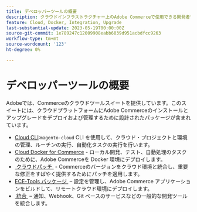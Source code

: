 ```yaml
---
title: デベロッパーツールの概要
description: クラウドインフラストラクチャー上のAdobe Commerceで使用できる開発者ツールのリストを示します。
feature: Cloud, Docker, Integration, Upgrade
last-substantial-update: 2023-05-19T00:00:00Z
source-git-commit: 1e789247c12009908eabb6039d951acbdfcc9263
workflow-type: tm+mt
source-wordcount: '123'
ht-degree: 0%

---
```


# デベロッパーツールの概要

Adobeでは、Commerceのクラウドツールスイートを提供しています。このスイートには、クラウドプラットフォームにAdobe Commerceのインストールとアップグレードをデプロイおよび管理するために設計されたパッケージが含まれています。

- [Cloud CLI](cloud-cli-overview.md):`magento-cloud` CLI を使用して、クラウド・プロジェクトと環境の管理、ルーチンの実行、自動化タスクの実行を行います。
- [Cloud Docker for Commerce](cloud-docker.md) - ローカル開発、テスト、自動処理のタスクのために、Adobe Commerceを Docker 環境にデプロイします。
- [&#x200B; クラウドパッチ &#x200B;](../development/apply-patches.md) - Commerceのバージョンをクラウド環境と統合し、重要な修正をすばやく提供するためにパッチを適用します。
- [ECE-Tools パッケージ &#x200B;](package-overview.md) – 設定を管理し、Adobe Commerce アプリケーションをビルドして、リモートクラウド環境にデプロイします。
- [&#x200B; 統合 &#x200B;](../integrations/overview.md) – 通知、Webhook、Git ベースのサービスなどの一般的な開発ツールを統合します。

